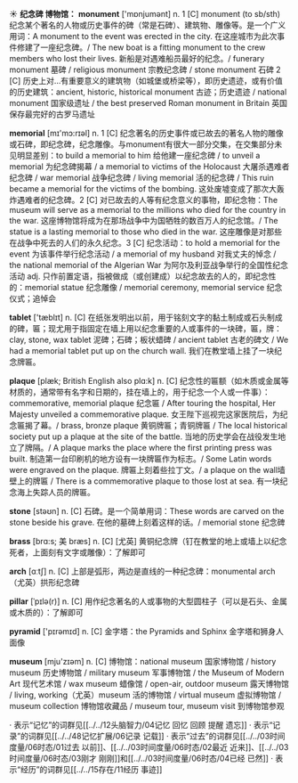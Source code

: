 ☀ <span class="category">**纪念碑 博物馆：**</span>
<span class="vocabulary">**monument**</span> ['mɒnjumənt] 
<span class="definition">n. 1 [C] monument (to sb/sth) 纪念某个著名的人物或历史事件的碑（常是石碑）、建筑物、雕像等。是一个广义用词：</span>A monument to the event was erected in the city. 在这座城市为此次事件修建了一座纪念碑。/ The new boat is a fitting monument to the crew members who lost their lives. 新船是对遇难船员最好的纪念。/ funerary monument 墓碑 / religious monument 宗教纪念碑 / stone monument 石碑 <span class="definition">2 [C] 历史上对…有重要意义的建筑物（如城堡或桥梁等），即历史遗迹，或有价值的历史建筑：</span>ancient, historic, historical monument 古迹；历史遗迹 / national monument 国家级遗址 / the best preserved Roman monument in Britain 英国保存最完好的古罗马遗址

<span class="vocabulary">**memorial**</span> [mɪ'mɔ:rɪəl] 
<span class="definition">n. 1 [C] 纪念著名的历史事件或已故去的著名人物的雕像或石碑，即纪念碑，纪念雕像。与monument有很大一部分交集，在交集部分未见明显差别：</span>to build a memorial to him 给他建一座纪念碑 / to unveil a memorial 为纪念碑揭幕 / a memorial to victims of the Holocaust 大屠杀遇难者纪念碑 / war memorial 战争纪念碑 / living memorial 活的纪念碑 / This ruin became a memorial for the victims of the bombing. 这处废墟变成了那次大轰炸遇难者的纪念碑。<span class="definition">2 [C] 对已故去的人等有纪念意义的事物，即纪念物：</span>The museum will serve as a memorial to the millions who died for the country in the war. 这座博物馆将成为在那场战争中为国牺牲的数百万人的纪念馆。/ The statue is a lasting memorial to those who died in the war. 这座雕像是对那些在战争中死去的人们的永久纪念。<span class="definition">3 [C] 纪念活动：</span>to hold a memorial for the event 为该事件举行纪念活动 / a memorial of my husband 对我丈夫的悼念 / the national memorial of the Algerian War 为阿尔及利亚战争举行的全国性纪念活动 <span class="definition">adj. 只作前置定语，指被做成（或创建成）以纪念故去的人的，即纪念性的：</span>memorial statue 纪念雕像 / memorial ceremony, memorial service 纪念仪式；追悼会

<span class="vocabulary">**tablet**</span> ['tæblɪt] 
<span class="definition">n. [C] 在纸张发明出以前，用于铭刻文字的黏土制成或石头制成的碑，匾；现尤用于指固定在墙上用以纪念重要的人或事件的一块碑，匾，牌：</span>clay, stone, wax tablet 泥碑；石碑；板状蜡碑 / ancient tablet 古老的碑文 / We had a memorial tablet put up on the church wall. 我们在教堂墙上挂了一块纪念牌匾。
           
<span class="vocabulary">**plaque**</span> [plæk; British English also plɑ:k]
<span class="definition">n. [C] 纪念性的匾额（如木质或金属等材质的，通常带有名字和日期的，挂在墙上的，用于纪念一个人或一件事）：</span>commemorative, memorial plaque 纪念匾 / After touring the hospital, Her Majesty unveiled a commemorative plaque. 女王陛下巡视完这家医院后，为纪念匾揭了幕。/ brass, bronze plaque 黄铜牌匾；青铜牌匾 / The local historical society put up a plaque at the site of the battle. 当地的历史学会在战役发生地立了牌隔。/ A plaque marks the place where the first printing press was built. 制造第一台印刷机的地方设有一块牌匾作为标志。/ Some Latin words were engraved on the plaque. 牌匾上刻着些拉丁文。/ a plaque on the wall墙壁上的牌匾 / There is a commemorative plaque to those lost at sea. 有一块纪念海上失踪人员的牌匾。

<span class="vocabulary">**stone**</span> [stəʊn] 
<span class="definition">n. [C] 石碑。是一个简单用词：</span>These words are carved on the stone beside his grave. 在他的墓碑上刻着这样的话。/ memorial stone 纪念碑
           
<span class="vocabulary">**brass**</span> [brɑ:s; 美 bræs]
<span class="definition">n. [C] [尤英] 黄铜纪念牌（钉在教堂的地上或墙上以纪念死者，上面刻有文字或雕像）：</span>了解即可
 
<span class="vocabulary">**arch**</span> [ɑːtʃ] 
<span class="definition">n. [C] 上部是弧形，两边是直线的一种纪念碑：</span>monumental arch（尤英）拱形纪念碑
           
<span class="vocabulary">**pillar**</span> [ˈpɪlə(r)]
<span class="definition">n. [C] 用作纪念著名的人或事物的大型圆柱子（可以是石头、金属或木质的）：</span>了解即可

<span class="vocabulary">**pyramid**</span> ['pɪrəmɪd] 
<span class="definition">n. [C] 金字塔：</span>the Pyramids and Sphinx 金字塔和狮身人面像

<span class="vocabulary">**museum**</span> [mju'zɪəm] 
<span class="definition">n. [C] 博物馆：</span>national museum 国家博物馆 / history museum 历史博物馆 / military museum 军事博物馆 / the Museum of Modern Art 现代艺术馆 / wax museum 蜡像馆 / open-air, outdoor museum 露天博物馆 / living, working（尤英）museum 活的博物馆 / virtual museum 虚拟博物馆 / museum collection 博物馆收藏品 / museum tour, museum visit 到博物馆参观

· 表示“记忆”的词群见[[../../12头脑智力/04记忆 回忆 回顾 提醒 遗忘]]
· 表示“记录”的词群见[[../../48记忆扩展/06记录 记载]]
· 表示“过去”的词群见[[../../03时间度量/06时态/01过去 以前]]、[[../../03时间度量/06时态/02最近 近来]]、[[../../03时间度量/06时态/03刚才 刚刚]]和[[../../03时间度量/06时态/04已经 已然]]
· 表示“经历”的词群见[[../../15存在/11经历 事迹]]

